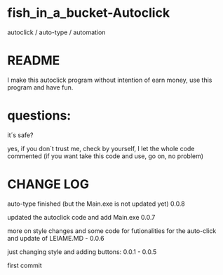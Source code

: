 # fish_in_a_bucket-Autoclick
autoclick / auto-type / automation

# README

I make this autoclick program without intention of earn money, use this program and have fun.

# questions:

it´s safe?

yes, if you don´t trust me, check by yourself, I let the whole code commented (if you want take this code and use, go on, no problem)

# CHANGE LOG

auto-type finished (but the Main.exe is not updated yet) 0.0.8

updated the autoclick code and add Main.exe 0.0.7

more on style changes and some code for futionalities for the auto-click and update of LEIAME.MD - 0.0.6

just changing style and adding buttons: 0.0.1 - 0.0.5

first commit
